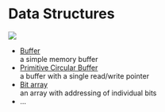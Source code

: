 # Data Structures

![](https://docs.oracle.com/javase/tutorial/figures/java/objects-tenElementArray.gif)

- [Buffer](Buffer)  
   a simple memory buffer
- [Primitive Circular Buffer](Primitive-Circular-Buffer)  
   a buffer with a single read/write pointer 
- [Bit array](Bit-Array)  
   an array with addressing of individual bits
- ...

